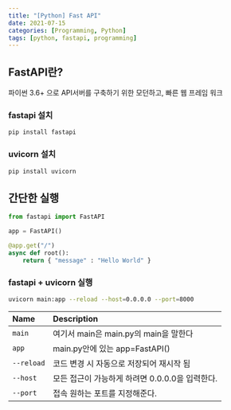 ```yaml
---
title: "[Python] Fast API"
date: 2021-07-15
categories: [Programming, Python]
tags: [python, fastapi, programming]
---
```


## FastAPI란?
파이썬 3.6+ 으로 API서버를 구축하기 위한 모던하고, 빠른 웹 프레임 워크

### fastapi 설치
```bash
pip install fastapi
```

### uvicorn 설치
```bash
pip install uvicorn
```

## 간단한 실행
```python
from fastapi import FastAPI

app = FastAPI()

@app.get("/")
async def root():
	return { "message" : "Hello World" }
```

### fastapi + uvicorn 실행
```bash
uvicorn main:app --reload --host=0.0.0.0 --port=8000
```

| Name | Description |
|:-|:-|
| `main` | 여기서 main은 main.py의 main을 말한다 |
| `app` | main.py안에 있는 app=FastAPI() |
| `--reload` | 코드 변경 시 자동으로 저장되어 재시작 됨 |
| `--host` | 모든 접근이 가능하게 하려면 0.0.0.0을 입력한다. |
| `--port` | 접속 원하는 포트를 지정해준다. |